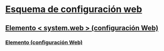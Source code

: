 # [Esquema de configuración web](index.md)
## [Elemento < system.web > (configuración Web)](system-web-element-web-settings.md)
### [<applicationPool>Elemento (configuración Web)](applicationpool-element-web-settings.md)
